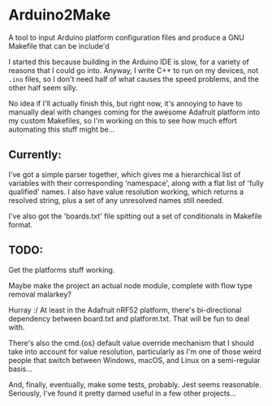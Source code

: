 # Arduino2Make

A tool to input Arduino platform configuration files and produce a GNU Makefile
that can be include'd

I started this because building in the Arduino IDE is slow, for a variety of
reasons that I could go into. Anyway, I write C++ to run on my devices, not
`.ino` files, so I don't need half of what causes the speed problems, and the
other half seem silly.

No idea if I'll actually finish this, but right now, it's annoying to have to
manually deal with changes coming for the awesome Adafruit platform into my
custom Makefiles, so I'm working on this to see how much effort automating this
stuff might be...

## Currently:

I've got a simple parser together, which gives me a hierarchical list of
variables with their corresponding 'namespace', along with a flat list of
'fully qualified' names. I also have value resolution working, which returns a
resolved string, plus a set of any unresolved names still needed.

I've also got the 'boards.txt' file spitting out a set of conditionals in
Makefile format.

## TODO:

Get the platforms stuff working.

Maybe make the project an actual node module, complete with flow type removal
malarkey?

Hurray :/ At least in the Adafruit nRF52 platform, there's bi-directional
dependency between board.txt and platform.txt. That will be fun to deal with.

There's also the cmd.{os} default value override mechanism that I should take
into account for value resolution, particularly as I'm one of those weird
people that switch between Windows, macOS, and Linux on a semi-regular basis...

And, finally, eventually, make some tests, probably. Jest seems reasonable.
Seriously, I've found it pretty darned useful in a few other projects...